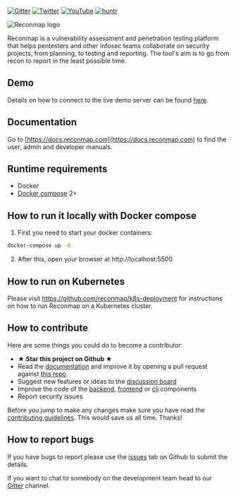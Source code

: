 [![Gitter](https://badges.gitter.im/reconmap/community.svg)](https://gitter.im/reconmap/community)
[![Twitter](https://img.shields.io/twitter/follow/reconmap?style=social&logo=twitter&style=flat)](https://twitter.com/reconmap)
[![YouTube](https://img.shields.io/static/v1?label=YouTube&message=Subscribe&color=red&style=flat&logo=youtube)](https://www.youtube.com/reconmap)
[![huntr](https://cdn.huntr.dev/huntr_security_badge_mono.svg)](https://huntr.dev/bounties/disclose/?target=https%3A%2F%2Fgithub.com%2Freconmap%2Freconmap)

![Reconmap logo](https://pasteall.org/media/4/7/4780c30723f90cfd56ec0d056555b7e6.png)

Reconmap is a vulnerability assessment and penetration testing platform that helps pentesters and other infosec teams collaborate on security projects, from planning, to testing and reporting. The tool's aim is to go from recon to report in the least possible time.

## Demo

Details on how to connect to the live demo server can be found [here](https://docs.reconmap.com/live-demo.html).

## Documentation

Go to [https://docs.reconmap.com](https://docs.reconmap.com) to find the user, admin and developer manuals.

## Runtime requirements

- Docker
- [Docker compose](https://docs.docker.com/compose/install/) 2+

## How to run it locally with Docker compose 

1. First you need to start your docker containers:

```sh
docker-compose up -d
```

2. After this, open your browser at http://localhost:5500

## How to run on Kubernetes

Please visit https://github.com/reconmap/k8s-deployment for instructions on how to run Reconmap on a Kubernetes cluster.

## How to contribute

Here are some things you could do to become a contributor:

- **★ Star this project on Github ★**
- Read the [documentation](https://docs.reconmap.com) and improve it by opening a pull request against [this repo](https://github.com/reconmap/documentation).
- Suggest new features or ideas to the [discussion board](https://github.com/reconmap/reconmap/discussions)
- Improve the code of the [backend](https://github.com/reconmap/rest-api), [frontend](https://github.com/reconmap/web-client) or [cli](https://github.com/reconmap/cli) components
- Report security issues

Before you jump to make any changes make sure you have read the [contributing guidelines](CONTRIBUTING.md). This would save us all time. Thanks!

## How to report bugs

If you have bugs to report please use the [issues](https://github.com/reconmap/reconmap/issues) tab on Github to submit the details.

If you want to chat to somebody on the development team head to our [Gitter](https://gitter.im/reconmap/community) channel.
